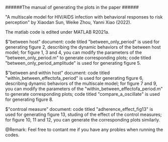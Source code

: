 ######The manual of generating the plots in the paper ######

"A multiscale model for HIV/AIDS infection with behavioral responses to risk perception" by Xiaodan Sun, Weike Zhou, Yanni Xiao (2022).

The matlab code is edited under MATLAB R2021a.

$"between host" document: code titled  "between_only_period" is used for generating figure 2, describing the dynamic behaviors of the between host model; for figure 1, 3 and 4, you can modify the parameters of the "between_only_period.m" to generate corresponding plots; code titled "between_only_period_amplitude" is used for generating figure 5.

$"between and within host" document: code titled  "within_between_effectofa_period" is used for generating figure 6, describing dynamic behaviors of the multiscale model; for figure 7 and 9, you can modify the parameters of the "within_between_effectofa_period.m" to generate corresponding plots; code titled "compare_a_oscillate" is used for generating figure 8.

$"controal measure" document: code titled "adherence_effect_fig13" is used for generating figure 13, studing of the effect of the control measures; for figure 10, 11 and 12, you can generate the corresponding plots similarly. 


@Remark: Feel free to contant me if you have any probles when running the codes.
